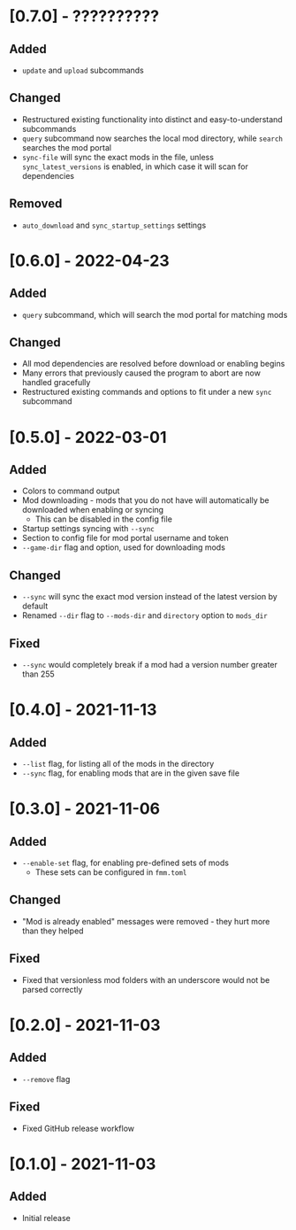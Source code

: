 # [0.7.0] - ??????????

## Added
- `update` and `upload` subcommands

## Changed
- Restructured existing functionality into distinct and easy-to-understand subcommands
- `query` subcommand now searches the local mod directory, while `search` searches the mod portal
- `sync-file` will sync the exact mods in the file, unless `sync_latest_versions` is enabled, in which case it will scan for dependencies

## Removed
- `auto_download` and `sync_startup_settings` settings

# [0.6.0] - 2022-04-23

## Added
- `query` subcommand, which will search the mod portal for matching mods

## Changed
- All mod dependencies are resolved before download or enabling begins
- Many errors that previously caused the program to abort are now handled gracefully
- Restructured existing commands and options to fit under a new `sync` subcommand

# [0.5.0] - 2022-03-01

## Added
- Colors to command output
- Mod downloading - mods that you do not have will automatically be downloaded when enabling or syncing
  - This can be disabled in the config file
- Startup settings syncing with `--sync`
- Section to config file for mod portal username and token
- `--game-dir` flag and option, used for downloading mods

## Changed
- `--sync` will sync the exact mod version instead of the latest version by default
- Renamed `--dir` flag to `--mods-dir` and `directory` option to `mods_dir`

## Fixed
- `--sync` would completely break if a mod had a version number greater than 255

# [0.4.0] - 2021-11-13

## Added
- `--list` flag, for listing all of the mods in the directory
- `--sync` flag, for enabling mods that are in the given save file

# [0.3.0] - 2021-11-06

## Added
- `--enable-set` flag, for enabling pre-defined sets of mods
  - These sets can be configured in `fmm.toml`

## Changed
- "Mod is already enabled" messages were removed - they hurt more than they helped

## Fixed
- Fixed that versionless mod folders with an underscore would not be parsed correctly

# [0.2.0] - 2021-11-03

## Added
- `--remove` flag

## Fixed
- Fixed GitHub release workflow

# [0.1.0] - 2021-11-03

## Added
- Initial release

